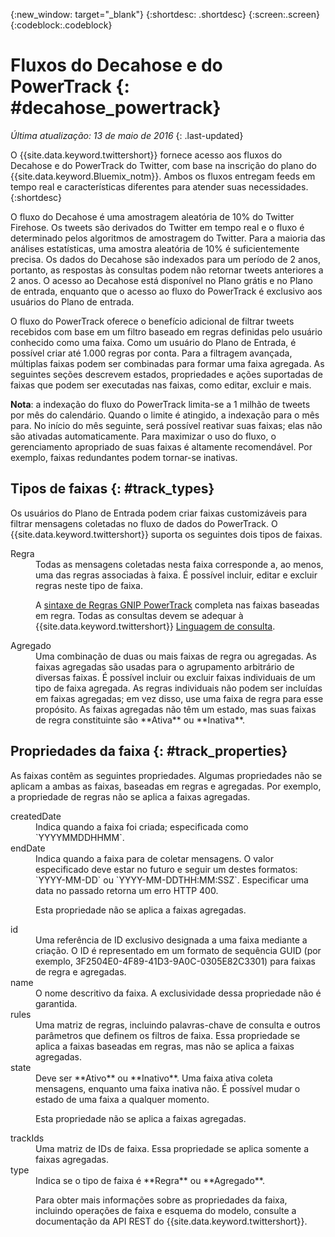 {:new_window: target="_blank"}
{:shortdesc: .shortdesc}
{:screen:.screen}
{:codeblock:.codeblock}

# Fluxos do Decahose e do PowerTrack {: #decahose_powertrack}

*Última atualização: 13 de maio de 2016*
{: .last-updated}

O {{site.data.keyword.twittershort}} fornece acesso aos fluxos do
Decahose e do PowerTrack do Twitter, com base na inscrição do plano do {{site.data.keyword.Bluemix_notm}}. 
Ambos os fluxos entregam
feeds em tempo real e características diferentes para atender suas necessidades.
{:shortdesc}

O fluxo do Decahose é uma amostragem aleatória de 10% do Twitter Firehose. Os tweets são derivados do Twitter em tempo real e o fluxo é determinado pelos algoritmos de amostragem do Twitter. Para a maioria das análises estatísticas, uma amostra aleatória de 10% é suficientemente precisa. Os dados do Decahose são indexados para um período de 2 anos, portanto, as respostas às consultas podem não retornar tweets anteriores a 2 anos. O acesso ao Decahose está disponível no Plano grátis e no Plano de entrada, enquanto que o acesso ao fluxo do PowerTrack é exclusivo aos usuários do Plano de entrada.

O fluxo do PowerTrack oferece o benefício adicional de filtrar tweets recebidos com base em um filtro baseado em regras definidas pelo usuário conhecido como uma faixa. Como um usuário do Plano de Entrada, é possível
criar até 1.000 regras por conta. Para a filtragem avançada, múltiplas faixas podem ser combinadas para formar uma faixa agregada. As seguintes seções descrevem estados,
propriedades e ações suportadas de faixas que podem ser executadas nas faixas, como editar, excluir e
mais.

**Nota**: a indexação do fluxo do PowerTrack limita-se a 1 milhão de tweets por mês do calendário. Quando o limite é atingido, a indexação para o mês para. No início do mês seguinte, será possível
reativar suas faixas; elas não são ativadas automaticamente. Para maximizar o uso do fluxo,
o gerenciamento apropriado de suas faixas é altamente recomendável. Por exemplo, faixas redundantes podem tornar-se inativas.

## Tipos de faixas {: #track_types}

Os usuários do Plano de Entrada podem criar faixas customizáveis para filtrar mensagens coletadas no
fluxo de dados do PowerTrack.  O {{site.data.keyword.twittershort}}
suporta os seguintes dois tipos de faixas.

<dl>
<dt>Regra</dt>
<dd>Todas as mensagens coletadas nesta faixa corresponde a, ao menos, uma das regras associadas
à faixa. É possível incluir, editar e excluir regras neste tipo de faixa.

A [sintaxe de Regras GNIP PowerTrack](http://support.gnip.com/apis/powertrack/rules.html) completa nas faixas baseadas em regra. Todas as consultas devem se adequar à {{site.data.keyword.twittershort}} [Linguagem de consulta](twitter_rest_apis.html#querylanguage "Linguagem de consulta").
</dd>

<dt>Agregado</dt>
<dd>Uma combinação de duas ou mais faixas de regra ou agregadas. As faixas agregadas são usadas para o agrupamento arbitrário
de diversas faixas. É possível incluir ou excluir faixas individuais de um tipo de faixa agregada. As regras individuais não podem ser incluídas em faixas agregadas; em vez disso, use uma faixa de regra para esse propósito. As faixas agregadas não têm um estado, mas suas faixas de regra constituinte são
**Ativa** ou **Inativa**.</dd>
</dl>

## Propriedades da faixa {: #track_properties}
As faixas contêm as seguintes propriedades. Algumas propriedades não se aplicam a ambas as faixas, baseadas em regras e agregadas. Por exemplo, a propriedade de regras não se aplica a faixas agregadas.

<dl>
<dt>createdDate</dt>
<dd>Indica quando a faixa foi criada; especificada como `YYYYMMDDHHMM`.</dd>

<dt>endDate</dt>
<dd>Indica quando a faixa para de coletar mensagens. O valor especificado deve estar no futuro e seguir um destes formatos: `YYYY-MM-DD` ou `YYYY-MM-DDTHH:MM:SSZ`. Especificar uma data no passado retorna um erro HTTP 400.

Esta propriedade não se aplica a faixas agregadas.</dd>

<dt>id</dt>
<dd>Uma referência de ID exclusivo designada a uma faixa mediante a criação. O ID é representado em um formato de sequência GUID (por exemplo, 3F2504E0-4F89-41D3-9A0C-0305E82C3301) para faixas de regra e agregadas.</dd>

<dt>name</dt>
<dd>O nome descritivo da faixa. A exclusividade dessa propriedade não é garantida.</dd>

<dt>rules</dt>
<dd>Uma matriz de regras, incluindo palavras-chave de consulta e outros parâmetros que definem os filtros de faixa. Essa propriedade se aplica a faixas baseadas em regras, mas não se aplica a faixas agregadas.</dd>

<dt>state</dt>
<dd>Deve ser **Ativo** ou **Inativo**. Uma faixa ativa coleta mensagens, enquanto uma faixa inativa não. É possível mudar o estado de uma faixa a qualquer momento.

Esta propriedade não se aplica a faixas agregadas.</dd>

<dt>trackIds</dt>
<dd>Uma matriz de IDs de faixa. Essa propriedade se aplica somente a faixas agregadas.</dd>

<dt>type</dt>
<dd>Indica se o tipo de faixa é **Regra** ou **Agregado**.

Para obter mais informações sobre as propriedades da faixa, incluindo operações de faixa e esquema do modelo, consulte a documentação da API REST do {{site.data.keyword.twittershort}}.</dd>
</dl>

